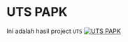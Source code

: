 #   UTS PAPK
Ini adalah hasil project `UTS` 
[![UTS PAPK](https://res.cloudinary.com/marcomontalbano/image/upload/v1637642719/video_to_markdown/images/youtube--CJZx-b3SaWY-c05b58ac6eb4c4700831b2b3070cd403.jpg)](https://youtu.be/CJZx-b3SaWY "UTS PAPK")